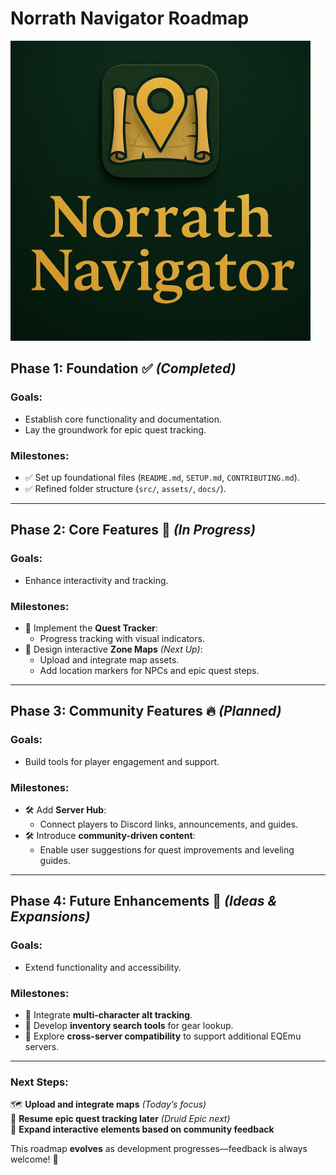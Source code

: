 # Norrath Navigator Roadmap  

<img src="/assets/images/pic_003.jpg" alt="Norrath Navigator Logo" width="480" align="canter">

## **Phase 1: Foundation** ✅ *(Completed)*  
### Goals:  
- Establish core functionality and documentation.  
- Lay the groundwork for epic quest tracking.  
### Milestones:  
- ✅ Set up foundational files (`README.md`, `SETUP.md`, `CONTRIBUTING.md`).  
- ✅ Refined folder structure (`src/`, `assets/`, `docs/`).  

---  

## **Phase 2: Core Features** 🚀 *(In Progress)*  
### Goals:  
- Enhance interactivity and tracking.  
### Milestones:  
- 🚀 Implement the **Quest Tracker**:  
  - Progress tracking with visual indicators.  
- 🚀 Design interactive **Zone Maps** *(Next Up)*:  
  - Upload and integrate map assets.  
  - Add location markers for NPCs and epic quest steps.  

---  

## **Phase 3: Community Features** 🔥 *(Planned)*  
### Goals:  
- Build tools for player engagement and support.  
### Milestones:  
- 🛠 Add **Server Hub**:  
  - Connect players to Discord links, announcements, and guides.  
- 🛠 Introduce **community-driven content**:  
  - Enable user suggestions for quest improvements and leveling guides.  

---  

## **Phase 4: Future Enhancements** 🌌 *(Ideas & Expansions)*  
### Goals:  
- Extend functionality and accessibility.  
### Milestones:  
- 🌌 Integrate **multi-character alt tracking**.  
- 🌌 Develop **inventory search tools** for gear lookup.  
- 🌌 Explore **cross-server compatibility** to support additional EQEmu servers.  

---  

### **Next Steps:**  
🗺 **Upload and integrate maps** *(Today’s focus)*  
📜 **Resume epic quest tracking later** *(Druid Epic next)*  
🔧 **Expand interactive elements based on community feedback**  

This roadmap **evolves** as development progresses—feedback is always welcome! 🚀  
